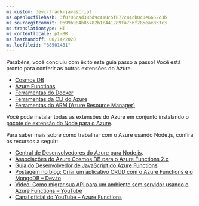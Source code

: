```yaml
---
ms.custom: devx-track-javascript
ms.openlocfilehash: 3f0706cad38bd9c410c5f877c44cb0c0e6652c3b
ms.sourcegitcommit: 0699b984b85782b1c441289fa756f285eae853c3
ms.translationtype: HT
ms.contentlocale: pt-BR
ms.lasthandoff: 08/14/2020
ms.locfileid: "88501481"
---
```

Parabéns, você concluiu com êxito este guia passo a passo! Você está pronto para conferir as outras extensões do Azure.

* [Cosmos DB](https://marketplace.visualstudio.com/items?itemName=ms-azuretools.vscode-cosmosdb)
* [Azure Functions](https://marketplace.visualstudio.com/items?itemName=ms-azuretools.vscode-azurefunctions)
* [Ferramentas do Docker](https://marketplace.visualstudio.com/items?itemName=ms-azuretools.vscode-docker)
* [Ferramentas da CLI do Azure](https://marketplace.visualstudio.com/items?itemName=ms-vscode.azurecli)
* [Ferramentas do ARM (Azure Resource Manager)](https://marketplace.visualstudio.com/items?itemName=msazurermtools.azurerm-vscode-tools)

Você pode instalar todas as extensões do Azure em conjunto instalando o [pacote de extensão do Node para o Azure](https://marketplace.visualstudio.com/items?itemName=ms-vscode.vscode-node-azure-pack).

Para saber mais sobre como trabalhar com o Azure usando Node.js, confira os recursos a seguir:

* [Central de Desenvolvedores do Azure para Node.js](https://docs.microsoft.com/azure/developer/javascript).
* [Associações do Azure Cosmos DB para o Azure Functions 2.x](https://docs.microsoft.com/azure/azure-functions/functions-bindings-cosmosdb-v2?tabs=javascript)
* [Guia do Desenvolvedor de JavaScript do Azure Functions](https://docs.microsoft.com/azure/azure-functions/functions-reference-node)
* [Postagem no blog: Criar um aplicativo CRUD com o Azure Functions e o MongoDB – Dev.to](https://dev.to/azure/ezra-s-potluck-day-4-of-25daysofserverless-challenge-4pd6)
* [Vídeo: Como migrar sua API para um ambiente sem servidor usando o Azure Functions – YouTube](https://youtu.be/89WXgaY-NqY)
* [Canal oficial do YouTube – Azure Functions](https://www.youtube.com/channel/UCtUYj6As_XFkOooUFnsJbYg)
